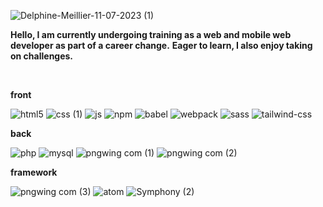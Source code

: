 
![Delphine-Meillier-11-07-2023 (1)](https://github.com/dmeillier/Delphine-Meillier/assets/133671315/2edc78fc-17fa-4427-9a22-e0a28a0ae01d)


**Hello, I am currently undergoing training as a web and mobile web developer as part of a career change.** 
**Eager to learn, I also enjoy taking on challenges.**

<br>



**front**


![html5](https://github.com/dmeillier/Delphine-Meillier/assets/133671315/7dba3ef3-c6c3-4e72-80b5-5f1722e2182e)
![css (1)](https://github.com/dmeillier/Delphine-Meillier/assets/133671315/732a92d3-4722-4c7e-a8c5-0d095d71ddf0)
![js](https://github.com/dmeillier/Delphine-Meillier/assets/133671315/bf82162a-4a0a-472c-af73-e9ebbe32769d)
![npm](https://github.com/dmeillier/Delphine-Meillier/assets/133671315/70460816-7ef3-4166-b611-2771b563d098)
![babel](https://github.com/dmeillier/Delphine-Meillier/assets/133671315/c342243e-8640-4b26-bd1e-2c5a1b41dbe6)
![webpack](https://github.com/dmeillier/Delphine-Meillier/assets/133671315/fa2dae87-dcf1-4df3-9518-82aaa1c06a64)
![sass](https://github.com/dmeillier/Delphine-Meillier/assets/133671315/9fa4f4d2-e708-4360-b8fd-9b2a481e776f)
![tailwind-css](https://github.com/dmeillier/Delphine-Meillier/assets/133671315/9e4052c6-8aed-41b0-bb2b-12cb3b8c2254)


**back**

![php](https://github.com/dmeillier/Delphine-Meillier/assets/133671315/fc0db90a-a340-4dd1-91d1-c1cc45e01f14)
![mysql](https://github.com/dmeillier/Delphine-Meillier/assets/133671315/05d747ae-dc8a-465c-aba0-359b43ce230a)
![pngwing com (1)](https://github.com/dmeillier/Delphine-Meillier/assets/133671315/05e87ad4-0ef0-4754-8645-05b965bec1d4)
![pngwing com (2)](https://github.com/dmeillier/Delphine-Meillier/assets/133671315/95574a22-09c9-4ba8-b598-fefaff189c28)


**framework**


![pngwing com (3)](https://github.com/dmeillier/Delphine-Meillier/assets/133671315/74db543c-2c92-43ad-b5e9-8c292126c439)
![atom](https://github.com/dmeillier/Delphine-Meillier/assets/133671315/76f6e8e8-9f37-4c49-8e1e-184e83de5d90)
![Symphony (2)](https://github.com/dmeillier/Delphine-Meillier/assets/133671315/2a8555f8-3f64-4973-8e22-8328efe4479d)









